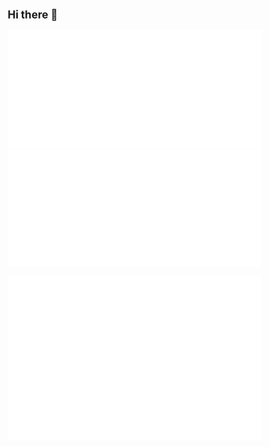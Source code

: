 ## Hi there 👋

<p align="center"><img src="/metrics.classic.svg" alt="Metrics"><img src="/metrics.plugin.music.playlist.spotify.svg" alt="Music"></p>
<p align="center"><img src="metrics.plugin.isocalendar.fullyear.svg" alt="Calendar"></p>
<!-- <p align="center"><img src="/metrics.plugin.achievements.compact.svg" alt="Achievements" width="400"></p> -->

<!--
**trueNebula/trueNebula** is a ✨ _special_ ✨ repository because its `README.md` (this file) appears on your GitHub profile.

Here are some ideas to get you started:

- 🔭 I’m currently working on ...
- 🌱 I’m currently learning ...
- 👯 I’m looking to collaborate on ...
- 🤔 I’m looking for help with ...
- 💬 Ask me about ...
- 📫 How to reach me: ...
- 😄 Pronouns: ...
- ⚡ Fun fact: ...
-->
